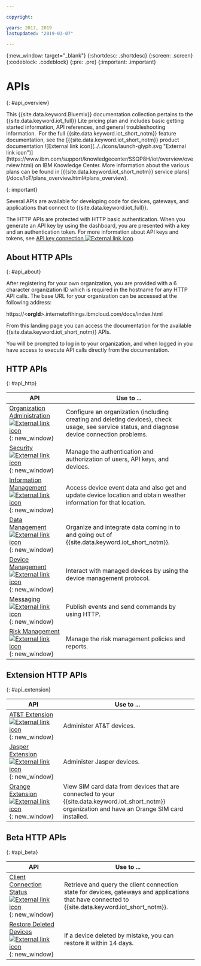 ```yaml
---

copyright:

years: 2017, 2019
lastupdated: "2019-03-07"

---
```


{:new_window: target="\_blank"}
{:shortdesc: .shortdesc}
{:screen: .screen}
{:codeblock: .codeblock}
{:pre: .pre}
{:important: .important}


# APIs
{: #api_overview}

<p>This {{site.data.keyword.Bluemix}} documentation collection pertains to the {{site.data.keyword.iot_full}} Lite pricing plan and includes basic getting started information, API references, and general troubleshooting information. 
For the full {{site.data.keyword.iot_short_notm}} feature documentation, see the [{{site.data.keyword.iot_short_notm}} product documentation ![External link icon](../../icons/launch-glyph.svg "External link icon")](https://www.ibm.com/support/knowledgecenter/SSQP8H/iot/overview/overview.html) on IBM Knowledge Center. More information about the various plans can be found in [{{site.data.keyword.iot_short_notm}} service plans](/docs/IoT/plans_overview.html#plans_overview). 
</p>
{: important}

Several APIs are available for developing code for devices, gateways, and applications that connect to {{site.data.keyword.iot_full}}.

The HTTP APIs are protected with HTTP basic authentication. When you generate an API key by using the dashboard, you are presented with a key and an authentication token. For more information about API keys and tokens, see [API key connection ![External link icon](../../../icons/launch-glyph.svg "External link icon")](https://www.ibm.com/support/knowledgecenter/SSQP8H/iot/platform/platform_authorization.html#api-key).


## About HTTP APIs
{: #api_about}

After registering for your own organization, you are provided with a 6 character organization ID which is required in the hostname for any HTTP API calls. The base URL for your organization can be accessed at the following address:

https://<**orgId**>.internetofthings.ibmcloud.com/docs/index.html

From this landing page you can access the documentation for the available {{site.data.keyword.iot_short_notm}} APIs.

You will be prompted to log in to your organization, and when logged in you have access to execute API calls directly from the documentation.

<!-- To authenticate requests to the application API, set the username to the API key and the password to the authentication token. -->

## HTTP APIs
{: #api_http}

API                     | Use to ...       
------------- | -------------
[Organization Administration ![External link icon](../../../icons/launch-glyph.svg)](https://docs.internetofthings.ibmcloud.com/apis/swagger/v0002/orgAdmin.html){: new_window} | Configure an organization (including creating and deleting devices), check usage, see service status, and diagnose device connection problems.
[Security ![External link icon](../../../icons/launch-glyph.svg)](https://docs.internetofthings.ibmcloud.com/apis/swagger/v0002/security.html){: new_window} | Manage the authentication and authorization of users, API keys, and devices.
[Information Management ![External link icon](../../../icons/launch-glyph.svg)](https://docs.internetofthings.ibmcloud.com/apis/swagger/v0002/info-mgmt.html){: new_window} |  Access device event data and also get and update device location and obtain weather information for that location.
[Data Management  ![External link icon](../../../icons/launch-glyph.svg)](https://docs.internetofthings.ibmcloud.com/apis/swagger/v0002/state-mgmt.html){: new_window}   |   Organize and integrate data coming in to and going out of {{site.data.keyword.iot_short_notm}}.
[Device Management ![External link icon](../../../icons/launch-glyph.svg)](https://docs.internetofthings.ibmcloud.com/apis/swagger/v0002/deviceMgmt.html){: new_window} | Interact with managed devices by using the device management protocol.
[Messaging ![External link icon](../../../icons/launch-glyph.svg)](https://docs.internetofthings.ibmcloud.com/apis/swagger/v0002/http-messaging.html){: new_window}   | Publish events and send commands by using HTTP.
[Risk Management ![External link icon](../../../icons/launch-glyph.svg)](https://docs.internetofthings.ibmcloud.com/apis/swagger/v0002/riskmgmt.html){: new_window}   | Manage the risk management policies and reports.

## Extension HTTP APIs
{: #api_extension}

API                     | Use to ...       
------------- | -------------
[AT&T Extension ![External link icon](../../../icons/launch-glyph.svg)](https://docs.internetofthings.ibmcloud.com/apis/swagger/v0002/ext-atnt.html){: new_window} | Administer AT&T devices.
[Jasper Extension  ![External link icon](../../../icons/launch-glyph.svg)](https://docs.internetofthings.ibmcloud.com/apis/swagger/v0002/ext-jasper.html){: new_window} | Administer Jasper devices.
[Orange Extension  ![External link icon](../../../icons/launch-glyph.svg)](https://docs.internetofthings.ibmcloud.com/apis/swagger/v0002/ext-orange.html){: new_window} | View SIM card data from devices that are connected to your {{site.data.keyword.iot_short_notm}} organization and have an Orange SIM card installed.

## Beta HTTP APIs
{: #api_beta}

API                     | Use to ...       
------------- | -------------
[Client Connection Status ![External link icon](../../../icons/launch-glyph.svg)](https://docs.internetofthings.ibmcloud.com/apis/swagger/v0002-beta/clientstate-beta.html#/){: new_window}   | Retrieve and query the client connection state for devices, gateways and applications that have connected to {{site.data.keyword.iot_short_notm}}.
[Restore Deleted Devices ![External link icon](../../../icons/launch-glyph.svg)](https://docs.internetofthings.ibmcloud.com/apis/swagger/v0002-beta/restore-device-beta.html){: new_window}   | If a device deleted by mistake, you can restore it within 14 days.
